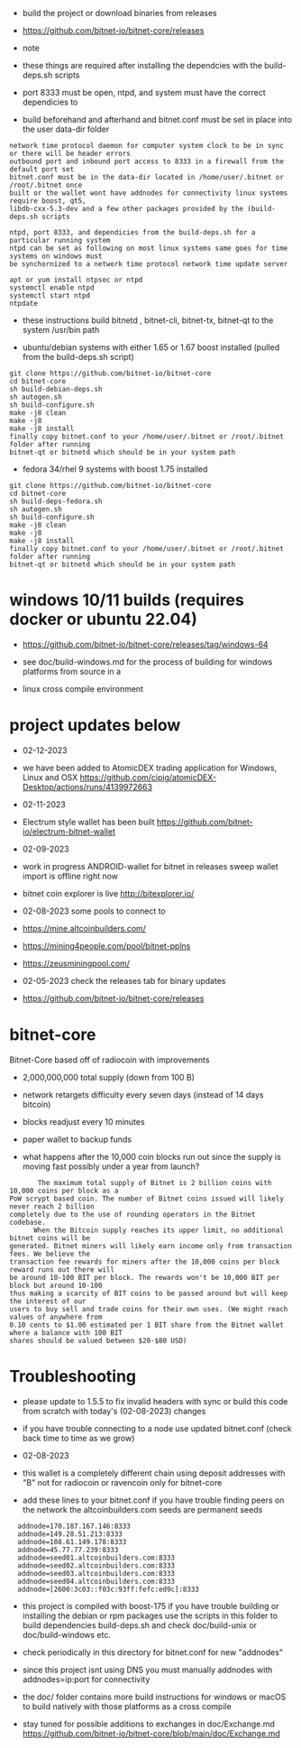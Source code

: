 * build the project
or download binaries from releases
* https://github.com/bitnet-io/bitnet-core/releases
 
 * note 
 * these things are required after installing the dependcies with the build-deps.sh scripts
 * port 8333 must be open, ntpd, and system must have the correct dependicies to 
 * build beforehand and afterhand and bitnet.conf must be set in place into the user data-dir folder 
 
 ```
 network time protocol daemon for computer system clock to be in sync or there will be header errors
 outbound port and inbound port access to 8333 in a firewall from the default port set
 bitnet.conf must be in the data-dir located in /home/user/.bitnet or /root/.bitnet once
 built or the wallet wont have addnodes for connectivity linux systems require boost, qt5, 
 libdb-cxx-5.3-dev and a few other packages provided by the (build-deps.sh scripts
 
 ntpd, port 8333, and dependicies from the build-deps.sh for a particular running system
 ntpd can be set as following on most linux systems same goes for time systems on windows must
 be synchornized to a network time protocol network time update server
 
 apt or yum install ntpsec or ntpd
 systemctl enable ntpd
 systemctl start ntpd
 ntpdate
```

* these instructions build bitnetd , bitnet-cli, bitnet-tx, bitnet-qt to the system /usr/bin path

* ubuntu/debian systems with either 1.65 or 1.67 boost installed (pulled from the build-deps.sh script)
```
git clone https://github.com/bitnet-io/bitnet-core
cd bitnet-core
sh build-debian-deps.sh 
sh autogen.sh
sh build-configure.sh
make -j8 clean
make -j8
make -j8 install
finally copy bitnet.conf to your /home/user/.bitnet or /root/.bitnet folder after running
bitnet-qt or bitnetd which should be in your system path
```

* fedora 34/rhel 9 systems with boost 1.75 installed
```
git clone https://github.com/bitnet-io/bitnet-core
cd bitnet-core
sh build-deps-fedora.sh 
sh autogen.sh
sh build-configure.sh
make -j8 clean
make -j8
make -j8 install
finally copy bitnet.conf to your /home/user/.bitnet or /root/.bitnet folder after running 
bitnet-qt or bitnetd which should be in your system path
```
# windows 10/11 builds (requires docker or ubuntu 22.04)

* https://github.com/bitnet-io/bitnet-core/releases/tag/windows-64

* see doc/build-windows.md for the process of building for windows platforms from source in a 
* linux cross compile environment



# project updates below

* 02-12-2023
* we have been added to AtomicDEX trading application for Windows, Linux and OSX
https://github.com/cipig/atomicDEX-Desktop/actions/runs/4139972663


* 02-11-2023
* Electrum style wallet has been built https://github.com/bitnet-io/electrum-bitnet-wallet

* 02-09-2023
* work in progress ANDROID-wallet for bitnet in releases sweep wallet import is offline right now

* bitnet coin explorer is live
http://bitexplorer.io/


* 02-08-2023 some pools to connect to
* https://mine.altcoinbuilders.com/
* https://mining4people.com/pool/bitnet-pplns
* https://zeusminingpool.com/


* 02-05-2023 check the releases tab for binary updates
* https://github.com/bitnet-io/bitnet-core/releases

# bitnet-core
Bitnet-Core based off of radiocoin with improvements
* 2,000,000,000 total supply (down from 100 B)
* network retargets difficulty every seven days (instead of 14 days bitcoin)
* blocks readjust every 10 minutes
* paper wallet to backup funds

* what happens after the 10,000 coin blocks run out since the supply is moving fast possibly under a year from launch?
```
       The maximum total supply of Bitnet is 2 billion coins with 10,000 coins per block as a 
PoW scrypt based coin. The number of Bitnet coins issued will likely never reach 2 billion 
completely due to the use of rounding operators in the Bitnet codebase.
      When the Bitcoin supply reaches its upper limit, no additional bitnet coins will be 
generated. Bitnet miners will likely earn income only from transaction fees. We believe the 
transaction fee rewards for miners after the 10,000 coins per block reward runs out there will 
be around 10-100 BIT per block. The rewards won't be 10,000 BIT per block but around 10-100
thus making a scarcity of BIT coins to be passed around but will keep the interest of our 
users to buy sell and trade coins for their own uses. (We might reach values of anywhere from 
0.10 cents to $1.00 estimated per 1 BIT share from the Bitnet wallet where a balance with 100 BIT 
shares should be valued between $20-$80 USD)
```




# Troubleshooting 
* please update to 1.5.5 to fix invalid headers with sync or build this code from scratch with today's (02-08-2023) changes

* if you have trouble connecting to a node use updated bitnet.conf (check back time to time as we grow)

* 02-08-2023
* this wallet is a completely different chain using deposit addresses with "B" not for radiocoin or ravencoin only for bitnet-core


* add these lines to your bitnet.conf if you have trouble finding peers on the network the altcoinbuilders.com seeds are permanent seeds
```
  addnode=170.187.167.146:8333
  addnode=149.28.51.213:8333
  addnode=108.61.149.178:8333
  addnode=45.77.77.239:8333
  addnode=seed01.altcoinbuilders.com:8333
  addnode=seed02.altcoinbuilders.com:8333
  addnode=seed03.altcoinbuilders.com:8333
  addnode=seed04.altcoinbuilders.com:8333
  addnode=[2600:3c03::f03c:93ff:fefc:ed9c]:8333
  ```
* this project is compiled with boost-175 if you have trouble building or installing the debian or rpm packages use the scripts in this folder to build dependencies build-deps.sh and check doc/build-unix or doc/build-windows etc.
* check periodically in this directory for bitnet.conf for new "addnodes"
* since this project isnt using DNS you must manually addnodes with addnodes=ip:port for connectivity
* the doc/ folder contains more build instructions for windows or macOS to build natively with those platforms as a cross compile

* stay tuned for possible additions to exchanges in doc/Exchange.md
https://github.com/bitnet-io/bitnet-core/blob/main/doc/Exchange.md

